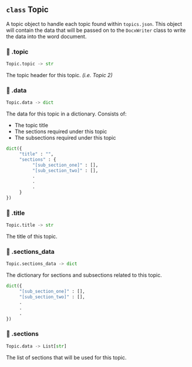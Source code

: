 ## `class` Topic
A topic object to handle each topic found within `topics.json`. This object will contain the data that will be passed on to the `DocxWriter` class to write the data into the word document.

### 🔸 .topic
```py
Topic.topic -> str
```

The topic header for this topic. *(i.e. Topic 2)*

### 🔸 .data
```py
Topic.data -> dict
```

The data for this topic in a dictionary. Consists of:
* The topic title
* The sections required under this topic
* The subsections required under this topic

```py
dict({
     "title" : "",
     "sections" : {
          "[sub_section_one]" : [],
          "[sub_section_two]" : [],
          .
          .
          .
     }
})
```

### 🔸 .title
```py
Topic.title -> str
```
The title of this topic.

### 🔸 .sections_data
```py
Topic.sections_data -> dict
```

The dictionary for sections and subsections related to this topic.

```py
dict({
     "[sub_section_one]" : [],
     "[sub_section_two]" : [],
     .
     .
     .
})
```

### 🔸 .sections
```py
Topic.data -> List[str]
```

The list of sections that will be used for this topic.